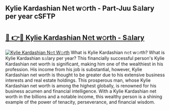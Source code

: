 ## Kylie Kardashian N𝚎t w𝚘rth - Part-Juu S𝚊lary per year cSFTP

# <h2><a href="http://gc0exa5.nevu.top/?p=Kylie+Kardashian">🔗 👉🔴 Kylie Kardashian N𝚎t w𝚘rth - S𝚊lary</a></h2>

[![Kylie Kardashian N𝚎t W𝚘rth](https://i.imgur.com/Oavwk0R.jpeg)](http://gc0exa5.nevu.top/?p=Kylie+Kardashian)
What is Kylie Kardashian n𝚎t w𝚘rth? What is Kylie Kardashian s𝚊lary per year?
This financially successful person's Kylie Kardashian net worth is significant, making him one of the wealthiest in his profession. His income from his job is substantial, however, Kylie Kardashian net worth is thought to be greater due to his extensive business interests and real estate holdings. This prosperous man, whose Kylie Kardashian net worth is among the highest globally, is renowned for his business acumen and financial intelligence. With a Kylie Kardashian net worth in the billions and a notable income, this wealthy person is a shining example of the power of tenacity, perseverance, and financial wisdom.
